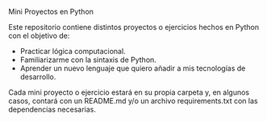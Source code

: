 Mini Proyectos en Python

Este repositorio contiene distintos proyectos o ejercicios hechos en Python con el objetivo de:

- Practicar lógica computacional.
- Familiarizarme con la sintaxis de Python.
- Aprender un nuevo lenguaje que quiero añadir a mis tecnologías de desarrollo.

Cada mini proyecto o ejercicio estará en su propia carpeta y, en algunos casos, contará con un README.md y/o un archivo requirements.txt con las dependencias necesarias.
